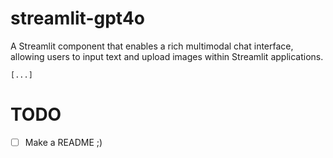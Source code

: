 # streamlit-gpt4o

A Streamlit component that enables a rich multimodal chat interface, allowing users to input text and upload images within Streamlit applications.

`[...]`

# TODO

- [ ] Make a README ;)

